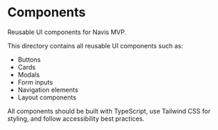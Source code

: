 # Components

Reusable UI components for Navis MVP.

This directory contains all reusable UI components such as:
- Buttons
- Cards
- Modals
- Form inputs
- Navigation elements
- Layout components

All components should be built with TypeScript, use Tailwind CSS for styling, and follow accessibility best practices.
